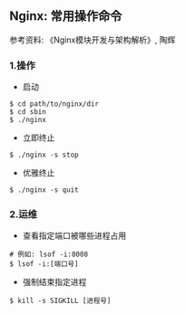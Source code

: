 ## Nginx: 常用操作命令

参考资料: 《Nginx模块开发与架构解析》, 陶辉

### 1.操作

* 启动
```shell
$ cd path/to/nginx/dir
$ cd sbin
$ ./nginx
```

* 立即终止
```sehll
$ ./nginx -s stop
```

* 优雅终止
```sehll
$ ./nginx -s quit
```

### 2.运维

* 查看指定端口被哪些进程占用
```shell
# 例如: lsof -i:8008
$ lsof -i:[端口号]
```

* 强制结束指定进程
```shell
$ kill -s SIGKILL [进程号]
```